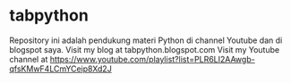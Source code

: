 # tabpython
Repository ini adalah pendukung materi Python di channel Youtube dan di blogspot saya.
Visit my blog at tabpython.blogspot.com
Visit my Youtube channel at https://www.youtube.com/playlist?list=PLR6LI2AAwgb-qfsKMwF4LCmYCeip8Xd2J
